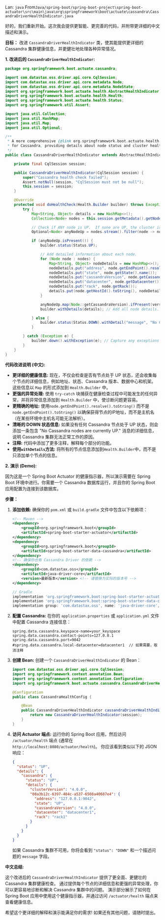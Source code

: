 Lan: `java` From`Java/spring-boot/spring-boot-project\spring-boot-actuator\src\main\java\org\springframework\boot\actuate\cassandra\CassandraDriverHealthIndicator.java`

好的，我们重新开始。这次我会提供更智能、更完善的代码，并附带更详细的中文描述和演示。

**目标：**  改进 `CassandraDriverHealthIndicator` 类，使其能提供更详细的 Cassandra 集群健康信息，并更健壮地处理各种异常情况。

**1. 改进后的 `CassandraDriverHealthIndicator`:**

```java
package org.springframework.boot.actuate.cassandra;

import com.datastax.oss.driver.api.core.CqlSession;
import com.datastax.oss.driver.api.core.metadata.Node;
import com.datastax.oss.driver.api.core.metadata.NodeState;
import org.springframework.boot.actuate.health.AbstractHealthIndicator;
import org.springframework.boot.actuate.health.Health;
import org.springframework.boot.actuate.health.Status;
import org.springframework.util.Assert;

import java.util.Collection;
import java.util.HashMap;
import java.util.Map;
import java.util.Optional;

/**
 * A more comprehensive {@link org.springframework.boot.actuate.health.HealthIndicator}
 * for Cassandra, providing details about node status and cluster health.
 */
public class CassandraDriverHealthIndicator extends AbstractHealthIndicator {

    private final CqlSession session;

    public CassandraDriverHealthIndicator(CqlSession session) {
        super("Cassandra health check failed");
        Assert.notNull(session, "CqlSession must not be null");
        this.session = session;
    }

    @Override
    protected void doHealthCheck(Health.Builder builder) throws Exception {
        try {
            Map<String, Object> details = new HashMap<>();
            Collection<Node> nodes = this.session.getMetadata().getNodes().values();

            // Check if ANY node is UP.  If none are UP, the cluster is considered DOWN.
            Optional<Node> anyNodeUp = nodes.stream().filter(node -> node.getState() == NodeState.UP).findAny();

            if (anyNodeUp.isPresent()) {
                builder.status(Status.UP);

                // Add detailed information about each node.
                for (Node node : nodes) {
                    Map<String, Object> nodeDetails = new HashMap<>();
                    nodeDetails.put("address", node.getEndPoint().resolve().toString()); // Use resolve() to get IP address
                    nodeDetails.put("state", node.getState().name());
                    nodeDetails.put("cassandraVersion", node.getCassandraVersion().toString());
                    nodeDetails.put("datacenter", node.getDatacenter());
                    nodeDetails.put("rack", node.getRack());
                    details.put(node.getHostId().toString(), nodeDetails);
                }

                anyNodeUp.map(Node::getCassandraVersion).ifPresent(version -> builder.withDetail("clusterVersion", version.toString()));
                builder.withDetails(details); // Add all node details.

            } else {
                builder.status(Status.DOWN).withDetail("message", "No Cassandra nodes are currently UP.");
            }

        } catch (Exception e) {
            builder.down().withException(e); // Capture any exceptions during health check.
        }
    }
}
```

**代码改进说明 (中文):**

*   **更详细的健康信息:**  现在，不仅会检查是否有节点处于 UP 状态，还会收集每个节点的详细信息，例如地址、状态、Cassandra 版本、数据中心和机架。这些信息以 `Map` 的形式添加到 `Health.Builder` 中。
*   **更强的异常处理:**  使用 `try-catch` 块捕获在健康检查过程中可能发生的任何异常，并将异常信息添加到 `Health.Builder` 中，使诊断问题更容易。
*   **更精确的地址:** 使用`node.getEndPoint().resolve().toString()` 而不是`node.getEndPoint().toString()` 以确保获得节点的IP地址，而不是主机名（在某些环境中主机名可能无法解析）。
*   **清晰的 DOWN 状态信息:**  如果没有任何 Cassandra 节点处于 UP 状态，则会添加一条包含 "No Cassandra nodes are currently UP." 消息的详细信息，说明 Cassandra 集群无法正常工作的原因。
*   **注释:** 代码中添加了更多注释，解释每个部分的功能。
*   **使用`withDetails`方法:** 将所有的节点信息添加到`Health.Builder`中，而不是只添加单个节点的信息。

**2. 演示 (Demo):**

因为这是一个 Spring Boot Actuator 的健康指示器，所以演示需要在 Spring Boot 环境中进行。你需要一个 Cassandra 数据库运行，并且你的 Spring Boot 应用配置为连接到该数据库。

**步骤：**

1.  **添加依赖:**  确保你的 `pom.xml` 或 `build.gradle` 文件中包含以下依赖项：

    ```xml
    <!-- Maven -->
    <dependency>
        <groupId>org.springframework.boot</groupId>
        <artifactId>spring-boot-starter-actuator</artifactId>
    </dependency>
    <dependency>
        <groupId>org.springframework.boot</groupId>
        <artifactId>spring-boot-starter-data-cassandra</artifactId>
    </dependency>
    <!-- 确保你也有 Cassandra Driver 的依赖 -->
    <dependency>
        <groupId>com.datastax.oss</groupId>
        <artifactId>java-driver-core</artifactId>
        <version>最新版本</version> <!-- 请替换为实际的版本号 -->
    </dependency>
    ```

    ```gradle
    // Gradle
    implementation 'org.springframework.boot:spring-boot-starter-actuator'
    implementation 'org.springframework.boot:spring-boot-starter-data-cassandra'
    implementation group: 'com.datastax.oss', name: 'java-driver-core', version: '最新版本' // 替换为实际版本号
    ```

2.  **配置 Cassandra:**  在你的 `application.properties` 或 `application.yml` 文件中配置 Cassandra 连接信息：

    ```properties
    spring.data.cassandra.keyspace-name=your_keyspace
    spring.data.cassandra.contact-points=127.0.0.1
    spring.data.cassandra.port=9042
    #spring.data.cassandra.local-datacenter=datacenter1  // 如果需要，取消注释
    ```

3.  **创建 Bean:** 创建一个 `CassandraDriverHealthIndicator` 的 Bean：

    ```java
    import com.datastax.oss.driver.api.core.CqlSession;
    import org.springframework.context.annotation.Bean;
    import org.springframework.context.annotation.Configuration;
    import org.springframework.boot.actuate.cassandra.CassandraDriverHealthIndicator;

    @Configuration
    public class CassandraHealthConfig {

        @Bean
        public CassandraDriverHealthIndicator cassandraDriverHealthIndicator(CqlSession session) {
            return new CassandraDriverHealthIndicator(session);
        }
    }
    ```

4.  **访问 Actuator 端点:**  运行你的 Spring Boot 应用，然后访问 `/actuator/health` 端点 (通常在 `http://localhost:8080/actuator/health`)。 你应该看到类似以下的 JSON 响应：

    ```json
    {
      "status": "UP",
      "details": {
        "cassandra": {
          "status": "UP",
          "details": {
            "clusterVersion": "4.0.0",
            "08a3b12c-6397-484c-a537-6508a40687e4": {
              "address": "127.0.0.1:9042",
              "state": "UP",
              "cassandraVersion": "4.0.0",
              "datacenter": "datacenter1",
              "rack": "rack1"
            }
          }
        }
      }
    }
    ```

    如果 Cassandra 集群不可用，你将会看到 `"status": "DOWN"` 和一个描述问题的 `message` 字段。

**中文总结:**

这个改进后的 `CassandraDriverHealthIndicator` 提供了更全面、更健壮的 Cassandra 集群健康检查。 通过提供每个节点的详细信息和更强的异常处理，你可以更容易地诊断和解决 Cassandra 集群中的问题。  演示部分展示了如何在 Spring Boot 应用中使用这个健康指示器，并通过访问 `/actuator/health` 端点来查看健康信息。

希望这个更详细的解释和演示能满足你的需求!  如果还有其他问题，请随时提出。
